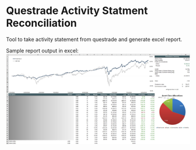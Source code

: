 # Questrade Activity Statment Reconciliation
Tool to take activity statement from questrade and generate excel report.

Sample report output in excel:
![sample output](https://github.com/andrebodo/questrade-activity-reconciliation/blob/master/sample_output.jpg?raw=true)
